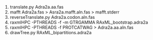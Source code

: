 1. translate.py Adra2a.aa.fas
2. mafft Adra2a.fas > Asra2a.mafft.aln.fas > mafft.stderr
3. reverseTranslate.py Adra2a.codon.aln.fas
4. raxmlHPC -PTHREADS -f -m GTRGAMMA RAxML_bootstrap.adra2a
5. raxmlHPC -PTHREADS -f PROTCATWAG > Adra2a.aa.aln.fas
6. drawTree.py RAxML_bipartitions.adra2a

